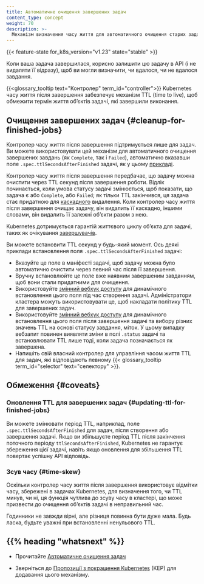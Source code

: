 ```yaml
---
title: Автоматичне очищення завершених задач
content_type: concept
weight: 70
description: >-
  Механізм визначення часу життя для автоматичного очищення старих задач, які завершили виконання.
---
```


<!-- overview -->

{{< feature-state for_k8s_version="v1.23" state="stable" >}}

Коли ваша задача завершилася, корисно залишити цю задачу в API (і не видаляти її відразу), щоб ви могли визначити, чи вдалося, чи не вдалося завдання.

{{<glossary_tooltip text="Контролер" term_id="controller">}} Kubernetes часу життя після завершення забезпечує механізм TTL (time to live), щоб обмежити термін життя обʼєктів задачі, які завершили виконання.

<!-- body -->

## Очищення завершених задач {#cleanup-for-finished-jobs}

Контролер часу життя після завершення підтримується лише для задач. Ви можете використовувати цей механізм для автоматичного очищення завершених завдань (як `Complete`, так і `Failed`), автоматично вказавши поле `.spec.ttlSecondsAfterFinished` задачі, як у цьому [прикладі](/uk/docs/concepts/workloads/controllers/job/#clean-up-finished-jobs-automatically).

Контролер часу життя після завершення передбачає, що задачу можна очистити через TTL секунд після завершення роботи. Відлік починається, коли умова статусу задачі змінюється, щоб показати, що задача є або `Complete`, або `Failed`; як тільки TTL закінчився, ця задача стає придатною для [каскадного](/uk/docs/concepts/architecture/garbage-collection/#cascading-deletion) видалення. Коли контролер часу життя після завершення очищає задачу, він видалить її каскадно, іншими словами, він видалить її залежні обʼєкти разом з нею.

Kubernetes дотримується гарантій життєвого циклу обʼєкта для задачі, таких як очікування [завершувачів](/uk/docs/concepts/overview/working-with-objects/finalizers/).

Ви можете встановити TTL секунд у будь-який момент. Ось деякі приклади встановлення поля `.spec.ttlSecondsAfterFinished` задачі:

* Вказуйте це поле в маніфесті задачі, щоб задачу можна було автоматично очистити через певний час після її завершення.
* Вручну встановлюйте це поле вже наявним завершеним завданням, щоб вони стали придатними для очищення.
* Використовуйте [змінний вебхук доступу](/uk/docs/reference/access-authn-authz/admission-controllers/#mutatingadmissionwebhook) для динамічного встановлення цього поля під час створення задачі. Адміністратори кластера можуть   використовувати це, щоб накладати політику TTL для завершених задач.
* Використовуйте [змінний вебхук доступу](/uk/docs/reference/access-authn-authz/admission-controllers/#mutatingadmissionwebhook) для динамічного встановлення цього поля після завершення задачі та вибору різних значень TTL на основі статусу завдання, міток. У цьому випадку вебзапит повинен виявляти зміни в полі `.status` задачі та встановлювати TTL лише тоді, коли задача позначається як завершена.
* Напишіть свій власний контролер для управління часом життя TTL для задач, які відповідають певному {{< glossary_tooltip term_id="selector" text="селектору" >}}.

## Обмеження {#coveats}

### Оновлення TTL для завершених задач {#updating-ttl-for-finished-jobs}

Ви можете змінювати період TTL, наприклад, поле `.spec.ttlSecondsAfterFinished` для задач, після створення або завершення задачі. Якщо ви збільшуєте період TTL після закінчення поточного періоду `ttlSecondsAfterFinished`, Kubernetes не гарантує збереження цієї задачі, навіть якщо оновлення для збільшення TTL повертає успішну API відповідь.

### Зсув часу {#time-skew}

Оскільки контролер часу життя після завершення використовує відмітки часу, збережені в задачах Kubernetes, для визначення того, чи TTL минув, чи ні, ця функція чутлива до зсуву часу в кластері, що може призвести до очищення обʼєктів задачі в неправильний час.

Годинники не завжди вірні, але різниця повинна бути дуже мала. Будь ласка, будьте уважні при встановленні ненульового TTL.

## {{% heading "whatsnext" %}}

* Прочитайте [Автоматичне очищення задач](/uk/docs/concepts/workloads/controllers/job/#clean-up-finished-jobs-automatically)

* Зверніться до [Пропозиції з покращення Kubernetes](https://github.com/kubernetes/enhancements/blob/master/keps/sig-apps/592-ttl-after-finish/README.md) (KEP) для додавання цього механізму.
